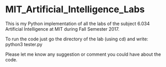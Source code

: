 # MIT_Artificial_Intelligence_Labs

This is my Python implementation of all the labs of the subject 6.034 Artificial Intelligence at MIT during Fall Semester 2017.

To run the code just go the directory of the lab (using cd) and write: python3 tester.py

Please let me know any suggestion or comment you could have about the code.
